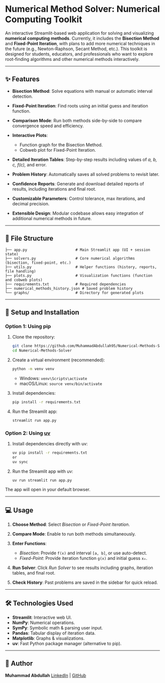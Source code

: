 # Numerical Method Solver: Numerical Computing Toolkit

An interactive Streamlit-based web application for solving and visualizing **numerical computing methods**. Currently, it includes the **Bisection Method** and **Fixed-Point Iteration**, with plans to add more numerical techniques in the future (e.g., Newton-Raphson, Secant Method, etc.). This toolkit is designed for students, educators, and professionals who want to explore root-finding algorithms and other numerical methods interactively.

---

## ✨ Features

* **Bisection Method**: Solve equations with manual or automatic interval detection.
* **Fixed-Point Iteration**: Find roots using an initial guess and iteration function.
* **Comparison Mode**: Run both methods side-by-side to compare convergence speed and efficiency.
* **Interactive Plots**:

  * Function graph for the Bisection Method.
  * Cobweb plot for Fixed-Point Iteration.
* **Detailed Iteration Tables**: Step-by-step results including values of *a, b, c, f(c),* and error.
* **Problem History**: Automatically saves all solved problems to revisit later.
* **Confidence Reports**: Generate and download detailed reports of results, including iterations and final root.
* **Customizable Parameters**: Control tolerance, max iterations, and decimal precision.
* **Extensible Design**: Modular codebase allows easy integration of additional numerical methods in future.

---

## 📁 File Structure

```
├── app.py                      # Main Streamlit app (UI + session state)
├── solvers.py                  # Core numerical algorithms (bisection, fixed-point, etc.)
├── utils.py                    # Helper functions (history, reports, file handling)
├── plots.py                    # Visualization functions (function and cobweb plots)
├── requirements.txt            # Required dependencies
├── numerical_methods_history.json # Saved problem history
└── graphs/                     # Directory for generated plots
```

---

## 🚀 Setup and Installation

### Option 1: Using pip

1. Clone the repository:

   ```bash
   git clone https://github.com/MuhammadAbdullah95/Numerical-Methods-Solver.git
   cd Numerical-Methods-Solver
   ```

2. Create a virtual environment (recommended):

   ```bash
   python -m venv venv
   ```

   * Windows: `venv\Scripts\activate`
   * macOS/Linux: `source venv/bin/activate`

3. Install dependencies:

   ```bash
   pip install -r requirements.txt
   ```

4. Run the Streamlit app:

   ```bash
   streamlit run app.py
   ```

### Option 2: Using [uv](https://github.com/astral-sh/uv)

1. Install dependencies directly with uv:

   ```bash
   uv pip install -r requirements.txt
   or 
   uv sync
   ```

2. Run the Streamlit app with uv:

   ```bash
   uv run streamlit run app.py
   ```

The app will open in your default browser.

---

## 💻 Usage

1. **Choose Method**: Select *Bisection* or *Fixed-Point Iteration*.
2. **Compare Mode**: Enable to run both methods simultaneously.
3. **Enter Functions**:

   * *Bisection*: Provide `f(x)` and interval `[a, b]`, or use auto-detect.
   * *Fixed-Point*: Provide iteration function `g(x)` and initial guess `x₀`.
4. **Run Solver**: Click *Run Solver* to see results including graphs, iteration tables, and final root.
5. **Check History**: Past problems are saved in the sidebar for quick reload.

---

## 🛠️ Technologies Used

* **Streamlit**: Interactive web UI.
* **NumPy**: Numerical operations.
* **SymPy**: Symbolic math & parsing user input.
* **Pandas**: Tabular display of iteration data.
* **Matplotlib**: Graphs & visualizations.
* **uv**: Fast Python package manager (alternative to pip).

---

## 👤 Author

**Muhammad Abdullah**
[LinkedIn](https://www.linkedin.com/in/muhammad-abdullah-3a8550255) | [GitHub](https://github.com/MuhammadAbdullah95)
